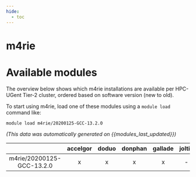 ```yaml
---
hide:
  - toc
---
```


m4rie
=====

# Available modules


The overview below shows which m4rie installations are available per HPC-UGent Tier-2 cluster, ordered based on software version (new to old).

To start using m4rie, load one of these modules using a `module load` command like:

```shell
module load m4rie/20200125-GCC-13.2.0
```

*(This data was automatically generated on {{modules_last_updated}})*  

| |accelgor|doduo|donphan|gallade|joltik|shinx|skitty|
| :---: | :---: | :---: | :---: | :---: | :---: | :---: | :---: |
|m4rie/20200125-GCC-13.2.0|x|x|x|x|-|x|x|
